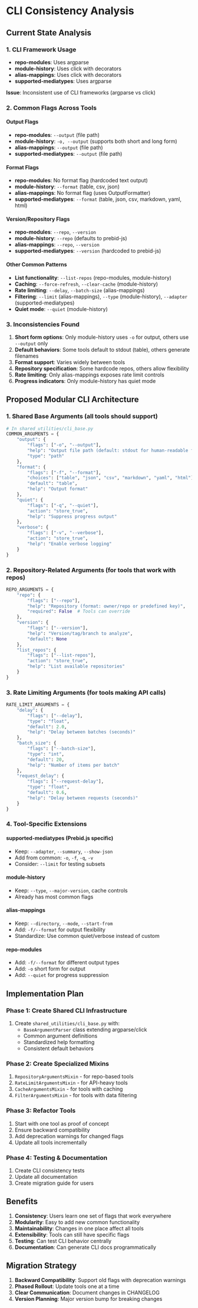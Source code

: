 # CLI Consistency Analysis

## Current State Analysis

### 1. CLI Framework Usage
- **repo-modules**: Uses argparse
- **module-history**: Uses click with decorators
- **alias-mappings**: Uses click with decorators  
- **supported-mediatypes**: Uses argparse

**Issue**: Inconsistent use of CLI frameworks (argparse vs click)

### 2. Common Flags Across Tools

#### Output Flags
- **repo-modules**: `--output` (file path)
- **module-history**: `-o, --output` (supports both short and long form)
- **alias-mappings**: `--output` (file path)
- **supported-mediatypes**: `--output` (file path)

#### Format Flags
- **repo-modules**: No format flag (hardcoded text output)
- **module-history**: `--format` (table, csv, json)
- **alias-mappings**: No format flag (uses OutputFormatter)
- **supported-mediatypes**: `--format` (table, json, csv, markdown, yaml, html)

#### Version/Repository Flags
- **repo-modules**: `--repo`, `--version`
- **module-history**: `--repo` (defaults to prebid-js)
- **alias-mappings**: `--repo`, `--version`
- **supported-mediatypes**: `--version` (hardcoded to prebid-js)

#### Other Common Patterns
- **List functionality**: `--list-repos` (repo-modules, module-history)
- **Caching**: `--force-refresh`, `--clear-cache` (module-history)
- **Rate limiting**: `--delay`, `--batch-size` (alias-mappings)
- **Filtering**: `--limit` (alias-mappings), `--type` (module-history), `--adapter` (supported-mediatypes)
- **Quiet mode**: `--quiet` (module-history)

### 3. Inconsistencies Found

1. **Short form options**: Only module-history uses `-o` for output, others use `--output` only
2. **Default behaviors**: Some tools default to stdout (table), others generate filenames
3. **Format support**: Varies widely between tools
4. **Repository specification**: Some hardcode repos, others allow flexibility
5. **Rate limiting**: Only alias-mappings exposes rate limit controls
6. **Progress indicators**: Only module-history has quiet mode

## Proposed Modular CLI Architecture

### 1. Shared Base Arguments (all tools should support)
```python
# In shared_utilities/cli_base.py
COMMON_ARGUMENTS = {
    "output": {
        "flags": ["-o", "--output"],
        "help": "Output file path (default: stdout for human-readable formats)",
        "type": "path"
    },
    "format": {
        "flags": ["-f", "--format"],
        "choices": ["table", "json", "csv", "markdown", "yaml", "html"],
        "default": "table",
        "help": "Output format"
    },
    "quiet": {
        "flags": ["-q", "--quiet"],
        "action": "store_true",
        "help": "Suppress progress output"
    },
    "verbose": {
        "flags": ["-v", "--verbose"],
        "action": "store_true", 
        "help": "Enable verbose logging"
    }
}
```

### 2. Repository-Related Arguments (for tools that work with repos)
```python
REPO_ARGUMENTS = {
    "repo": {
        "flags": ["--repo"],
        "help": "Repository (format: owner/repo or predefined key)",
        "required": False  # Tools can override
    },
    "version": {
        "flags": ["--version"],
        "help": "Version/tag/branch to analyze",
        "default": None
    },
    "list_repos": {
        "flags": ["--list-repos"],
        "action": "store_true",
        "help": "List available repositories"
    }
}
```

### 3. Rate Limiting Arguments (for tools making API calls)
```python
RATE_LIMIT_ARGUMENTS = {
    "delay": {
        "flags": ["--delay"],
        "type": "float",
        "default": 2.0,
        "help": "Delay between batches (seconds)"
    },
    "batch_size": {
        "flags": ["--batch-size"],
        "type": "int",
        "default": 20,
        "help": "Number of items per batch"
    },
    "request_delay": {
        "flags": ["--request-delay"],
        "type": "float",
        "default": 0.6,
        "help": "Delay between requests (seconds)"
    }
}
```

### 4. Tool-Specific Extensions

#### supported-mediatypes (Prebid.js specific)
- Keep: `--adapter`, `--summary`, `--show-json`
- Add from common: `-o`, `-f`, `-q`, `-v`
- Consider: `--limit` for testing subsets

#### module-history
- Keep: `--type`, `--major-version`, cache controls
- Already has most common flags

#### alias-mappings  
- Keep: `--directory`, `--mode`, `--start-from`
- Add: `-f/--format` for output flexibility
- Standardize: Use common quiet/verbose instead of custom

#### repo-modules
- Add: `-f/--format` for different output types
- Add: `-o` short form for output
- Add: `--quiet` for progress suppression

## Implementation Plan

### Phase 1: Create Shared CLI Infrastructure
1. Create `shared_utilities/cli_base.py` with:
   - `BaseArgumentParser` class extending argparse/click
   - Common argument definitions
   - Standardized help formatting
   - Consistent default behaviors

### Phase 2: Create Specialized Mixins
1. `RepositoryArgumentsMixin` - for repo-based tools
2. `RateLimitArgumentsMixin` - for API-heavy tools  
3. `CacheArgumentsMixin` - for tools with caching
4. `FilterArgumentsMixin` - for tools with data filtering

### Phase 3: Refactor Tools
1. Start with one tool as proof of concept
2. Ensure backward compatibility
3. Add deprecation warnings for changed flags
4. Update all tools incrementally

### Phase 4: Testing & Documentation
1. Create CLI consistency tests
2. Update all documentation
3. Create migration guide for users

## Benefits

1. **Consistency**: Users learn one set of flags that work everywhere
2. **Modularity**: Easy to add new common functionality
3. **Maintainability**: Changes in one place affect all tools
4. **Extensibility**: Tools can still have specific flags
5. **Testing**: Can test CLI behavior centrally
6. **Documentation**: Can generate CLI docs programmatically

## Migration Strategy

1. **Backward Compatibility**: Support old flags with deprecation warnings
2. **Phased Rollout**: Update tools one at a time
3. **Clear Communication**: Document changes in CHANGELOG
4. **Version Planning**: Major version bump for breaking changes